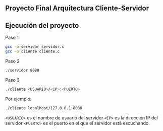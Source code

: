 ## Proyecto Final Arquitectura Cliente-Servidor 


## Ejecución del proyecto
Paso 1
```bash
gcc -o servidor servidor.c
gcc -o cliente cliente.c
```

Paso 2

```bash
./servidor 8080
```

Paso 3

```bash
./cliente <USUARIO>/<IP>:<PUERTO>
```
Por ejemplo: 
```bash
./cliente localhost/127.0.0.1:8080

```

 `<USUARIO>` es el nombre de usuario del servidor
 `<IP>` es la dirección IP del servidor
 `<PUERTO>` es el puerto en el que el servidor está escuchando.
